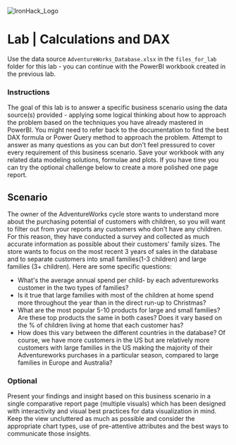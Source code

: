 ![IronHack_Logo](https://user-images.githubusercontent.com/92721547/180667578-7208994e-3fdf-4006-8481-d0723b917662.png)

# Lab | Calculations and DAX

Use the data source `AdventureWorks_Database.xlsx` in the `files_for_lab` folder for this lab - you can continue with the PowerBI workbook created in the previous lab.

### Instructions 

The goal of this lab is to answer a specific business scenario using the data source(s) provided - applying some logical thinking about how to approach the problem based on the techniques you have already mastered in PowerBI. You might need to refer back to the documentation to find the best DAX formula or Power Query method to approach the problem. Attempt to answer as many questions as you can but don't feel pressured to cover every requirement of this business scenario. Save your workbook with any related data modeling solutions, formulae and plots. If you have time you can try the optional challenge below to create a more polished one page report. 

## Scenario 

The owner of the AdventureWorks cycle store wants to understand more about the purchasing potential of customers with children, so you will want to filter out from your reports any customers who don't have any children. For this reason, they have conducted a survey and collected as much accurate information as possible about their customers' family sizes. The store wants to focus on the most recent 3 years of sales in the database and to separate customers into small families(1-3 children) and large families (3+ children). Here are some specific questions: 
- What's the average annual spend per child- by each adventureworks customer in the two types of families?
- Is it true that large families with most of the children at home spend more throughout the year than in the direct run-up to Christmas? 
- What are the most popular 5-10 products for large and small families? Are these top products the same in both cases? Does it vary based on the % of children living at home that each customer has?
- How does this vary between the different countries in the database? Of course, we have more customers in the US but are relatively more customers with large families in the US making the majority of their Adventureworks purchases in a particular season, compared to large families in Europe and Australia? 


### Optional 

Present your findings and insight based on this business scenario in a single comparative report page (multiple visuals) which has been designed with interactivity and visual best practices for data visualization in mind. Keep the view uncluttered as much as possible and consider the appropriate chart types, use of pre-attentive attributes and the best ways to communicate those insights.  
